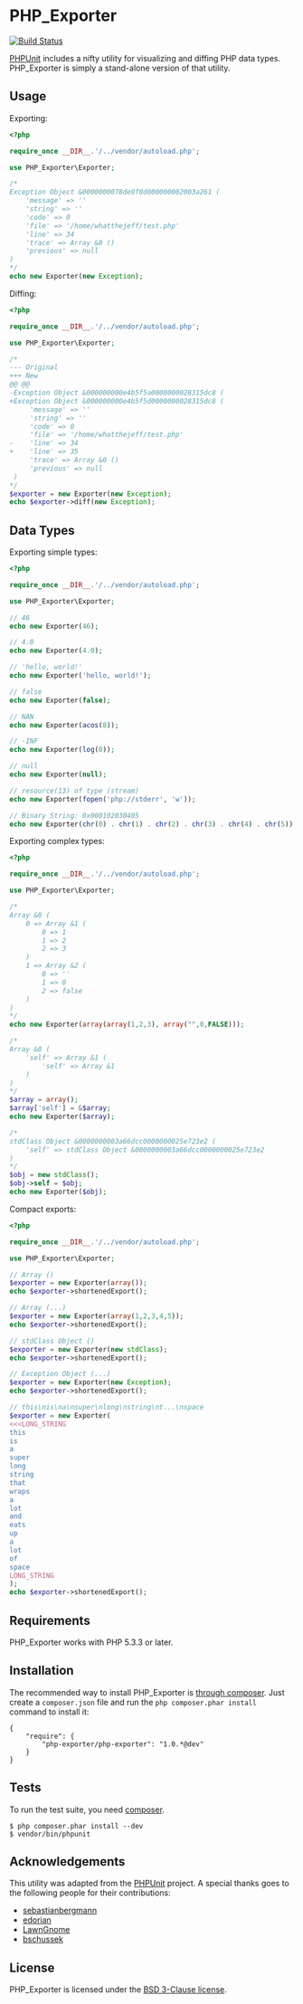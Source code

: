 PHP_Exporter
===========

[![Build Status](https://secure.travis-ci.org/whatthejeff/php-exporter.png?branch=master)](https://travis-ci.org/whatthejeff/php-exporter)

[PHPUnit](https://github.com/sebastianbergmann/phpunit/) includes a nifty
utility for visualizing and diffing PHP data types. PHP_Exporter
is simply a stand-alone version of that utility.

## Usage

Exporting:

```php
<?php

require_once __DIR__.'/../vendor/autoload.php';

use PHP_Exporter\Exporter;

/*
Exception Object &0000000078de0f0d000000002003a261 (
    'message' => ''
    'string' => ''
    'code' => 0
    'file' => '/home/whatthejeff/test.php'
    'line' => 34
    'trace' => Array &0 ()
    'previous' => null
)
*/
echo new Exporter(new Exception);

```

Diffing:

```php
<?php

require_once __DIR__.'/../vendor/autoload.php';

use PHP_Exporter\Exporter;

/*
--- Original
+++ New
@@ @@
-Exception Object &000000000e4b5f5a0000000028315dc8 (
+Exception Object &000000000e4b5f5d0000000028315dc8 (
     'message' => ''
     'string' => ''
     'code' => 0
     'file' => '/home/whatthejeff/test.php'
-    'line' => 34
+    'line' => 35
     'trace' => Array &0 ()
     'previous' => null
 )
*/
$exporter = new Exporter(new Exception);
echo $exporter->diff(new Exception);

```

## Data Types

Exporting simple types:

```php
<?php

require_once __DIR__.'/../vendor/autoload.php';

use PHP_Exporter\Exporter;

// 46
echo new Exporter(46);

// 4.0
echo new Exporter(4.0);

// 'hello, world!'
echo new Exporter('hello, world!');

// false
echo new Exporter(false);

// NAN
echo new Exporter(acos(8));

// -INF
echo new Exporter(log(0));

// null
echo new Exporter(null);

// resource(13) of type (stream)
echo new Exporter(fopen('php://stderr', 'w'));

// Binary String: 0x000102030405
echo new Exporter(chr(0) . chr(1) . chr(2) . chr(3) . chr(4) . chr(5));
```

Exporting complex types:

```php
<?php

require_once __DIR__.'/../vendor/autoload.php';

use PHP_Exporter\Exporter;

/*
Array &0 (
    0 => Array &1 (
        0 => 1
        1 => 2
        2 => 3
    )
    1 => Array &2 (
        0 => ''
        1 => 0
        2 => false
    )
)
*/
echo new Exporter(array(array(1,2,3), array("",0,FALSE)));

/*
Array &0 (
    'self' => Array &1 (
        'self' => Array &1
    )
)
*/
$array = array();
$array['self'] = &$array;
echo new Exporter($array);

/*
stdClass Object &0000000003a66dcc0000000025e723e2 (
    'self' => stdClass Object &0000000003a66dcc0000000025e723e2
)
*/
$obj = new stdClass();
$obj->self = $obj;
echo new Exporter($obj);
```

Compact exports:

```php
<?php

require_once __DIR__.'/../vendor/autoload.php';

use PHP_Exporter\Exporter;

// Array ()
$exporter = new Exporter(array());
echo $exporter->shortenedExport();

// Array (...)
$exporter = new Exporter(array(1,2,3,4,5));
echo $exporter->shortenedExport();

// stdClass Object ()
$exporter = new Exporter(new stdClass);
echo $exporter->shortenedExport();

// Exception Object (...)
$exporter = new Exporter(new Exception);
echo $exporter->shortenedExport();

// this\nis\na\nsuper\nlong\nstring\nt...\nspace
$exporter = new Exporter(
<<<LONG_STRING
this
is
a
super
long
string
that
wraps
a
lot
and
eats
up
a
lot
of
space
LONG_STRING
);
echo $exporter->shortenedExport();
```

## Requirements

PHP_Exporter works with PHP 5.3.3 or later.

## Installation

The recommended way to install PHP_Exporter is [through
composer](http://getcomposer.org). Just create a `composer.json` file and
run the `php composer.phar install` command to install it:

    {
        "require": {
            "php-exporter/php-exporter": "1.0.*@dev"
        }
    }

## Tests

To run the test suite, you need [composer](http://getcomposer.org).

    $ php composer.phar install --dev
    $ vendor/bin/phpunit

## Acknowledgements

This utility was adapted from the
[PHPUnit](https://github.com/sebastianbergmann/phpunit/) project. A special
thanks goes to the following people for their contributions:

 * [sebastianbergmann](https://github.com/sebastianbergmann)
 * [edorian](https://github.com/edorian)
 * [LawnGnome](https://github.com/LawnGnome)
 * [bschussek](https://github.com/bschussek)

## License

PHP_Exporter is licensed under the [BSD 3-Clause license](LICENSE).